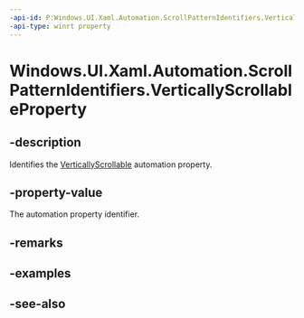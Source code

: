```yaml
---
-api-id: P:Windows.UI.Xaml.Automation.ScrollPatternIdentifiers.VerticallyScrollableProperty
-api-type: winrt property
---
```


<!-- Property syntax
public Windows.UI.Xaml.Automation.AutomationProperty VerticallyScrollableProperty { get; }
-->

# Windows.UI.Xaml.Automation.ScrollPatternIdentifiers.VerticallyScrollableProperty

## -description
Identifies the [VerticallyScrollable](../windows.ui.xaml.automation.provider/iscrollprovider_verticallyscrollable.md) automation property.



## -property-value
The automation property identifier.

## -remarks

## -examples

## -see-also
